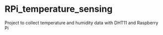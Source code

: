 # RPi_temperature_sensing

Project to collect temperature and humidity data with DHT11 and Raspberry Pi
